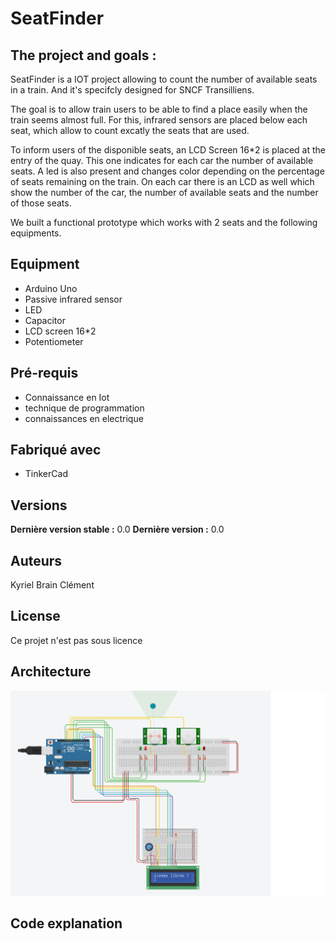 # SeatFinder

## The project and goals :

SeatFinder is a IOT project allowing to count the number of available seats in a train. And it's specifcly designed for SNCF Transilliens.

The goal is to allow train users to be able to find a place easily when the train seems almost full.
For this, infrared sensors are placed below each seat, which allow to count excatly the seats that are used.

To inform users of the disponible seats, an LCD Screen 16*2 is placed at the entry of the quay. This one indicates for each car the number of available seats. A led is also present and changes color depending on the percentage of seats remaining on the train.
On each car there is an LCD as well which show the number of the car, the number of available seats and the number of those seats.

We built a functional prototype which works with 2 seats and the following equipments.

## Equipment

* Arduino Uno
* Passive infrared sensor
* LED
* Capacitor
* LCD screen 16*2
* Potentiometer

## Pré-requis

- Connaissance en Iot
- technique de programmation
- connaissances en electrique

## Fabriqué avec

- TinkerCad

## Versions
**Dernière version stable :** 0.0
**Dernière version :** 0.0

## Auteurs
Kyriel
Brain
Clément

## License

Ce projet n'est pas sous licence

## Architecture

![Alt](/images/circuit.png "Circuit")

## Code explanation
